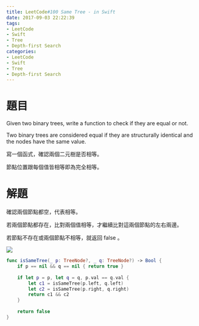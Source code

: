 ```yaml
---
title: LeetCode#100 Same Tree - in Swift
date: 2017-09-03 22:22:39
tags:
- LeetCode
- Swift
- Tree
- Depth-first Search
categories:
- LeetCode
- Swift
- Tree
- Depth-first Search
---
```


# 題目
Given two binary trees, write a function to check if they are equal or not.

Two binary trees are considered equal if they are structurally identical and the nodes have the same value.

寫一個函式，確認兩個二元樹是否相等。

節點位置跟每個值皆相等即為完全相等。


# 解題

確認兩個節點都空，代表相等。

若兩個節點都存在，比對兩個值相等，才繼續比對這兩個節點的左右兩邊。

若節點不存在或兩個節點不相等，就返回 false 。

![](leetcode-100/equation.gif)


``` swift
func isSameTree(_ p: TreeNode?, _ q: TreeNode?) -> Bool {
    if p == nil && q == nil { return true }
    
    if let p = p, let q = q, p.val == q.val {
        let c1 = isSameTree(p.left, q.left)
        let c2 = isSameTree(p.right, q.right)
        return c1 && c2
    }
    
    return false
}
```